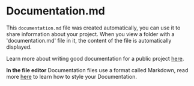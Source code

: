 # Documentation.md

This `documentation.md` file was created automatically, you can use it to share information about your project.
When you view a folder with a 'documentation.md' file in it, the content of the file is automatically displayed.

Learn more about writing good documentation for a public project [here](https://blog.ghost.org/markdown/).

**In the file editor**
Documentation files use a format called Markdown, read more [here](https://blog.ghost.org/markdown/) to learn how to style your Documentation.
